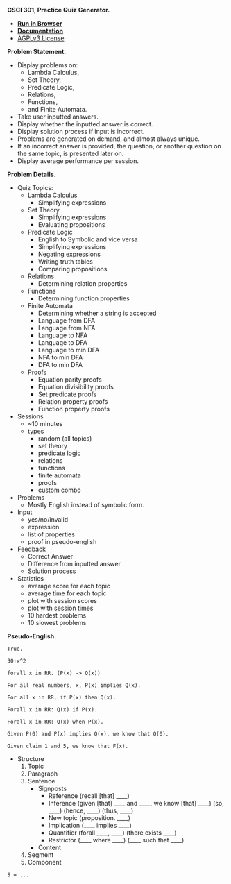 **CSCI 301, Practice Quiz Generator.**

- [**Run in Browser**](...)
- [**Documentation**](...)
- [AGPLv3 License](...)

**Problem Statement.**

- Display problems on:
    - Lambda Calculus,
    - Set Theory,
    - Predicate Logic,
    - Relations,
    - Functions,
    - and Finite Automata.
- Take user inputted answers.
- Display whether the inputted answer is correct.
- Display solution process if input is incorrect.
- Problems are generated on demand, and almost always unique.
- If an incorrect answer is provided, the question, or another question on the same topic, is presented later on.
- Display average performance per session.

**Problem Details.**

- Quiz Topics:
    - Lambda Calculus
        - Simplifying expressions
    - Set Theory
        - Simplifying expressions
        - Evaluating propositions
    - Predicate Logic
        - English to Symbolic and vice versa
        - Simplifying expressions
        - Negating expressions
        - Writing truth tables
        - Comparing propositions
    - Relations
        - Determining relation properties
    - Functions
        - Determining function properties
    - Finite Automata
        - Determining whether a string is accepted
        - Language from DFA
        - Language from NFA
        - Language to NFA
        - Language to DFA
        - Language to min DFA
        - NFA to min DFA
        - DFA to min DFA
    - Proofs
        - Equation parity proofs
        - Equation divisibility proofs
        - Set predicate proofs
        - Relation property proofs
        - Function property proofs
- Sessions
    - ~10 minutes
    - types
        - random (all topics)
        - set theory
        - predicate logic
        - relations
        - functions
        - finite automata
        - proofs
        - custom combo
- Problems
    - Mostly English instead of symbolic form.
- Input
    - yes/no/invalid
    - expression
    - list of properties
    - proof in pseudo-english 
- Feedback
    - Correct Answer
    - Difference from inputted answer
    - Solution process
- Statistics
    - average score for each topic
    - average time for each topic
    - plot with session scores
    - plot with session times
    - 10 hardest problems
    - 10 slowest problems

<!-- **Pseudo-English Problems.**
```
...
``` -->

**Pseudo-English.**


```
True.
```
```
30+x^2
```
```
forall x in RR. (P(x) -> Q(x))
```
```
For all real numbers, x, P(x) implies Q(x).
```
```
For all x in RR, if P(x) then Q(x).
```
```
Forall x in RR: Q(x) if P(x).
```
```
Forall x in RR: Q(x) when P(x).
```
```
Given P(0) and P(x) implies Q(x), we know that Q(0).
```
```
Given claim 1 and 5, we know that F(x).
```
- Structure
    1. Topic
    1. Paragraph
    1. Sentence
        - Signposts
            - Reference (recall [that] \_\_\_\_)
            - Inference (given [that] \_\_\_\_ and \_\_\_\_, we know [that] \_\_\_\_) (so, \_\_\_\_) (hence, \_\_\_\_) (thus, \_\_\_\_)
            - New topic (proposition. \_\_\_\_)
            - Implication (\_\_\_\_ implies \_\_\_\_)
            - Quantifier (forall \_\_\_\_, \_\_\_\_) (there exists \_\_\_\_) 
            - Restrictor (\_\_\_\_ where \_\_\_\_) (\_\_\_\_ such that \_\_\_\_)
        - Content
    1. Segment
    1. Component
    
```
S = ...
```

<!-- **Pseudo-English Proofs.**

```
S = intro ~ stmt+ ~ conclusion

intro = "Proposition. " ~ prop ~ "\n Proof. " ~ proof-type ~ "\n"

proof-type = "(Direct)"
           | "(Contrapositive)" 
           | "(Contradiction)" 
           | "(Inductive)"

conclusion = "So, " ~ prop ~ " []"


prop = quantifier ~ prop
     | 
``` -->